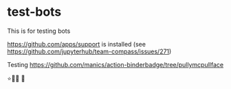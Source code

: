 # test-bots
This is for testing bots

https://github.com/apps/support is installed (see https://github.com/jupyterhub/team-compass/issues/271)

Testing https://github.com/manics/action-binderbadge/tree/pullymcpullface

⭐🎄🎁 🍫 
